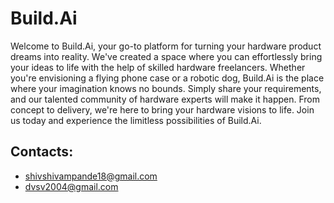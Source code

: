 # Build.Ai
Welcome to Build.Ai, your go-to platform for turning your hardware product dreams into reality. 
We've created a space where you can effortlessly bring your ideas to life with the help of skilled hardware freelancers. 
Whether you're envisioning a flying phone case or a robotic dog, Build.Ai is the place where your imagination knows no bounds. 
Simply share your requirements, and our talented community of hardware experts will make it happen. From concept to delivery, 
we're here to bring your hardware visions to life. Join us today and experience the limitless possibilities of Build.Ai.

## Contacts:
- shivshivampande18@gmail.com
- dvsv2004@gmail.com

